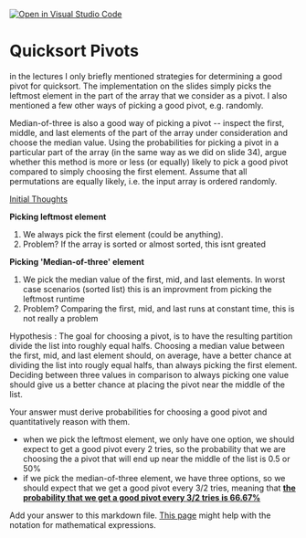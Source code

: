 [![Open in Visual Studio Code](https://classroom.github.com/assets/open-in-vscode-718a45dd9cf7e7f842a935f5ebbe5719a5e09af4491e668f4dbf3b35d5cca122.svg)](https://classroom.github.com/online_ide?assignment_repo_id=12093761&assignment_repo_type=AssignmentRepo)
# Quicksort Pivots

in the lectures I only briefly mentioned strategies for determining a good pivot
for quicksort. The implementation on the slides simply picks the leftmost
element in the part of the array that we consider as a pivot. I also mentioned a
few other ways of picking a good pivot, e.g. randomly.

Median-of-three is also a good way of picking a pivot -- inspect the first,
middle, and last elements of the part of the array under consideration and
choose the median value. Using the probabilities for picking a pivot in a
particular part of the array (in the same way as we did on slide 34), argue
whether this method is more or less (or equally) likely to pick a good pivot
compared to simply choosing the first element. Assume that all permutations are
equally likely, i.e. the input array is ordered randomly.

<ins>Initial Thoughts</ins>

**Picking leftmost element**
  1. We always pick the first element (could be anything). 
  2. Problem? If the array is sorted or almost sorted, this isnt greated
     
**Picking 'Median-of-three' element**
  1. We pick the median value of the first, mid, and last elements. In worst case scenarios (sorted list) this is an improvment from picking the leftmost runtime
  2. Problem? Comparing the first, mid, and last runs at constant time, this is not really a problem

Hypothesis : The goal for choosing a pivot, is to have the resulting partition divide the list into roughly equal halfs. Choosing a median value between the first, mid, and last element should, on average, have a better chance at dividing the list into rougly equal halfs, than always picking the first element. Deciding between three values in comparison to always picking one value should give us a better chance at placing the pivot near the middle of the list. 

Your answer must derive probabilities for choosing a good pivot and
quantitatively reason with them.

- when we pick the leftmost element, we only have one option, we should expect to get a good pivot every $2$ tries, so the probability that we are choosing the a pivot that will end up near the middle of the list is 0.5 or 50%
- if we pick the median-of-three element, we have three options, so we should expect that we get a good pivot every 3/2 tries, meaning that <u>**the probability that we get a good pivot every 3/2 tries is 66.67%**</u>

Add your answer to this markdown file. [This
page](https://docs.github.com/en/get-started/writing-on-github/working-with-advanced-formatting/writing-mathematical-expressions)
might help with the notation for mathematical expressions.
